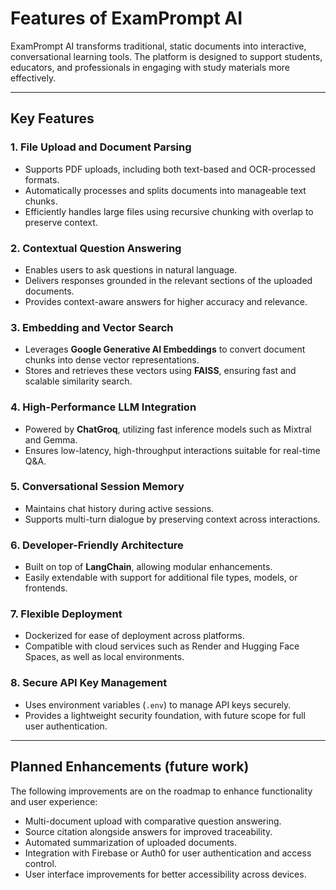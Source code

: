 # Features of ExamPrompt AI

ExamPrompt AI transforms traditional, static documents into interactive, conversational learning tools. The platform is designed to support students, educators, and professionals in engaging with study materials more effectively.

---

## Key Features

### 1. File Upload and Document Parsing
- Supports PDF uploads, including both text-based and OCR-processed formats.
- Automatically processes and splits documents into manageable text chunks.
- Efficiently handles large files using recursive chunking with overlap to preserve context.

### 2. Contextual Question Answering
- Enables users to ask questions in natural language.
- Delivers responses grounded in the relevant sections of the uploaded documents.
- Provides context-aware answers for higher accuracy and relevance.

### 3. Embedding and Vector Search
- Leverages **Google Generative AI Embeddings** to convert document chunks into dense vector representations.
- Stores and retrieves these vectors using **FAISS**, ensuring fast and scalable similarity search.

### 4. High-Performance LLM Integration
- Powered by **ChatGroq**, utilizing fast inference models such as Mixtral and Gemma.
- Ensures low-latency, high-throughput interactions suitable for real-time Q&A.

### 5. Conversational Session Memory
- Maintains chat history during active sessions.
- Supports multi-turn dialogue by preserving context across interactions.

### 6. Developer-Friendly Architecture
- Built on top of **LangChain**, allowing modular enhancements.
- Easily extendable with support for additional file types, models, or frontends.

### 7. Flexible Deployment
- Dockerized for ease of deployment across platforms.
- Compatible with cloud services such as Render and Hugging Face Spaces, as well as local environments.

### 8. Secure API Key Management
- Uses environment variables (`.env`) to manage API keys securely.
- Provides a lightweight security foundation, with future scope for full user authentication.

---

## Planned Enhancements (future work)

The following improvements are on the roadmap to enhance functionality and user experience:

- Multi-document upload with comparative question answering.
- Source citation alongside answers for improved traceability.
- Automated summarization of uploaded documents.
- Integration with Firebase or Auth0 for user authentication and access control.
- User interface improvements for better accessibility across devices.


